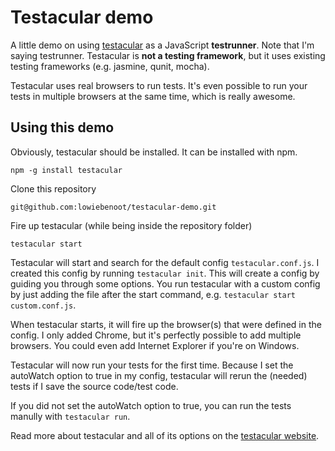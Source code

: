 # Testacular demo
A little demo on using [testacular](http://testacular.github.com/) as a JavaScript **testrunner**.
Note that I'm saying testrunner. Testacular is **not a testing framework**, but it uses existing testing frameworks (e.g. jasmine, qunit, mocha).

Testacular uses real browsers to run tests. It's even possible to run your tests in multiple browsers at the same time, which is really awesome.

## Using this demo
Obviously, testacular should be installed. It can be installed with npm.

	npm -g install testacular

Clone this repository

	git@github.com:lowiebenoot/testacular-demo.git
	
Fire up testacular (while being inside the repository folder)

	testacular start
	
Testacular will start and search for the default config `testacular.conf.js`. I created this config by running `testacular init`. This will create a config by guiding you through some options.
You run testacular with a custom config by just adding the file after the start command, e.g. `testacular start custom.conf.js`.

When testacular starts, it will fire up the browser(s) that were defined in the config. I only added Chrome, but it's perfectly possible to add multiple browsers. You could even add Internet Explorer if you're on Windows.

Testacular will now run your tests for the first time.
Because I set the autoWatch option to true in my config, testacular will rerun the (needed) tests if I save the source code/test code. 

If you did not set the autoWatch option to true, you can run the tests manully with `testacular run`.

Read more about testacular and all of its options on the [testacular website](http://testacular.github.com/).